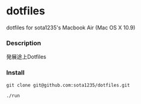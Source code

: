 dotfiles
====

dotfiles for sota1235's Macbook Air (Mac OS X 10.9)

### Description

発展途上Dotfiles

### Install

```git clone git@github.com:sota1235/dotfiles.git```

```./run```